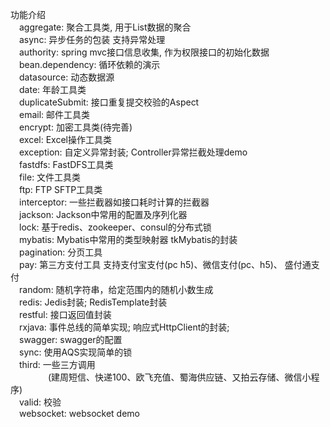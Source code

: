功能介绍        
&emsp;aggregate:    聚合工具类, 用于List数据的聚合   
&emsp;async:   异步任务的包装 支持异常处理   
&emsp;authority:      spring mvc接口信息收集, 作为权限接口的初始化数据    
&emsp;bean.dependency:  循环依赖的演示     
&emsp;datasource:  动态数据源    
&emsp;date:             年龄工具类   
&emsp;duplicateSubmit: 接口重复提交校验的Aspect    
&emsp;email:           邮件工具类    
&emsp;encrypt:       加密工具类(待完善)    
&emsp;excel:          Excel操作工具类    
&emsp;exception:   自定义异常封装; Controller异常拦截处理demo      
&emsp;fastdfs:           FastDFS工具类           
&emsp;file:              文件工具类   
&emsp;ftp:               FTP SFTP工具类   
&emsp;interceptor:  一些拦截器如接口耗时计算的拦截器    
&emsp;jackson:      Jackson中常用的配置及序列化器      
&emsp;lock:              基于redis、zookeeper、consul的分布式锁          
&emsp;mybatis:      Mybatis中常用的类型映射器 tkMybatis的封装      
&emsp;pagination:  分页工具        
&emsp;pay:             第三方支付工具 支持支付宝支付(pc h5)、微信支付(pc、h5)、   			盛付通支付    
&emsp;random:      随机字符串，给定范围内的随机小数生成      
&emsp;redis:          Jedis封装; RedisTemplate封装        
&emsp;restful:        接口返回值封装     
&emsp;rxjava:        事件总线的简单实现; 响应式HttpClient的封装;        
&emsp;swagger:    swagger的配置      
&emsp;sync:          使用AQS实现简单的锁     
&emsp;third:          一些三方调用      
&emsp;&emsp;&emsp;&emsp;       (建周短信、快递100、欧飞充值、蜀海供应链、又拍云存储、微信小程序)       
&emsp;valid:         校验      
&emsp;websocket:    websocket demo